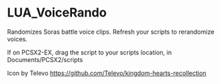 # LUA_VoiceRando
Randomizes Soras battle voice clips. Refresh your scripts to rerandomize voices.

If on PCSX2-EX, drag the script to your scripts location, in Documents/PCSX2/scripts

Icon by Televo
https://github.com/Televo/kingdom-hearts-recollection
